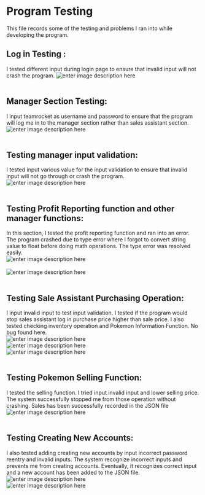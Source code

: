 # Program Testing
This file records some of the testing and problems I ran into while developing the program.

## Log in Testing :<br />
I tested different input during login page to ensure that invalid input will not crash the program.
![enter image description here](https://raw.githubusercontent.com/scottsun17/SaleAssistantSystem/master/pic/Testing/1_login_testing.PNG)
<br /><br />
## Manager Section Testing: <br />
I input teamrocket as username and password to ensure that the program will log me in to the manager section rather than sales assistant section. <br />
![enter image description here](https://raw.githubusercontent.com/scottsun17/SaleAssistantSystem/master/pic/Testing/2_log_in_as_manager.PNG)
<br /><br />
## Testing manager input validation: <br />
I tested input various value for the input validation to ensure that invalid input will not go through or crash the program. <br />
![enter image description here](https://raw.githubusercontent.com/scottsun17/SaleAssistantSystem/master/pic/Testing/3_manager_input_testing.PNG)
<br />
<br />
## Testing Profit Reporting function and other manager functions: <br />
In this section, I tested the profit reporting function and ran into an error. The program crashed due to type error where I forgot to convert string value to float before doing math operations. The type error was resolved easily.  <br />
![enter image description here](https://raw.githubusercontent.com/scottsun17/SaleAssistantSystem/master/pic/Testing/4_testing_report_profit_error.PNG)
<br />
<br />
![enter image description here](https://raw.githubusercontent.com/scottsun17/SaleAssistantSystem/master/pic/Testing/5_testing_manager_operations.PNG)
<br />
<br />
## Testing Sale Assistant Purchasing Operation: 
I input invalid input to test input validation. I tested if the program would stop sales assistant log in purchase price higher than sale price. I also tested checking inventory operation and Pokemon Information Function. No bug found here.<br /> 
![enter image description here](https://raw.githubusercontent.com/scottsun17/SaleAssistantSystem/master/pic/Testing/6_sale_assistant_purchase_testing.PNG)
<br />
![enter image description here](https://raw.githubusercontent.com/scottsun17/SaleAssistantSystem/master/pic/Testing/7_inventory_checking.PNG)
<br />
![enter image description here](https://raw.githubusercontent.com/scottsun17/SaleAssistantSystem/master/pic/Testing/8_checking_pokemon_information.PNG)
<br /><br />
## Testing Pokemon Selling Function:
I tested the selling function. I tried input invalid input and lower selling price. The system successfully stopped me from those operation without crashing. Sales has been successfully recorded in the JSON file 
![enter image description here](https://raw.githubusercontent.com/scottsun17/SaleAssistantSystem/master/pic/Testing/9_testing_sell_a_pokemon.PNG)
<br /><br />
## Testing Creating New Accounts:
I also tested adding creating new accounts by input incorrect password reentry and invalid inputs. The system recognize incorrect inputs and prevents me from creating accounts. Eventually, it recognizes correct input and a new account has been added to the JSON file.<br />
![enter image description here](https://raw.githubusercontent.com/scottsun17/SaleAssistantSystem/master/pic/Testing/10_adding_new_sale_rep.PNG)
<br />
![enter image description here](https://raw.githubusercontent.com/scottsun17/SaleAssistantSystem/master/pic/Testing/11_new_account_added.PNG)